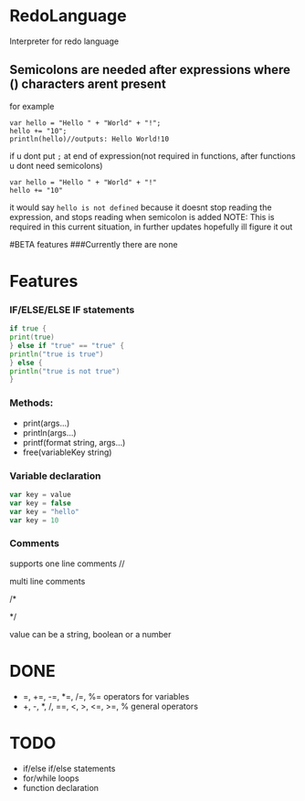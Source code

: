 # RedoLanguage
Interpreter for redo language
## Semicolons are needed after expressions where () characters arent present 
for example
```
var hello = "Hello " + "World" + "!";
hello += "10";
println(hello)//outputs: Hello World!10
```
if u dont put `;` at end of expression(not required in functions, after functions u dont need semicolons)
```
var hello = "Hello " + "World" + "!"
hello += "10"
```
it would say `hello is not defined` because it doesnt stop reading the expression, and stops reading when semicolon is added
NOTE: This is required in this current situation, in further updates hopefully ill figure it out



#BETA features
###Currently there are none

# Features
### IF/ELSE/ELSE IF statements
```go
if true {
print(true)
} else if "true" == "true" {
println("true is true")
} else {
println("true is not true")
}
```
### Methods:

- print(args...)
- println(args...)
- printf(format string, args...)
- free(variableKey string)

### Variable declaration
```ts
var key = value
var key = false
var key = "hello"
var key = 10
```
### Comments
supports
one line comments //

multi line comments

/*

*/

value can be a string, boolean or a number
# DONE
- =, +=, -=, *=, /=, %= operators for variables
- +, -, *, /, ==, <, >, <=, >=, % general operators
# TODO

- if/else if/else statements
- for/while loops
- function declaration
